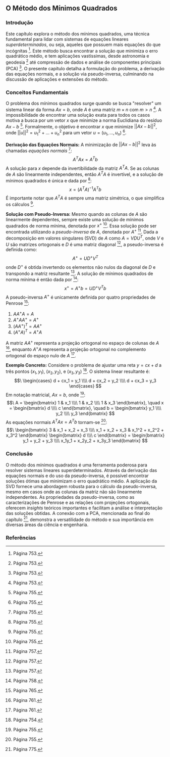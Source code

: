 ## O Método dos Mínimos Quadrados

### Introdução
Este capítulo explora o método dos mínimos quadrados, uma técnica fundamental para lidar com sistemas de equações lineares *superdeterminados*, ou seja, aqueles que possuem mais equações do que incógnitas [^753]. Este método busca encontrar a solução que minimiza o erro quadrático médio, e tem aplicações vastíssimas, desde astronomia e geodesia [^753] até compressão de dados e análise de componentes principais (PCA) [^753]. O presente capítulo detalha a formulação do problema, a derivação das equações normais, e a solução via pseudo-inversa, culminando na discussão de aplicações e extensões do método.

### Conceitos Fundamentais
O problema dos mínimos quadrados surge quando se busca "resolver" um sistema linear da forma $Ax = b$, onde $A$ é uma matriz $m \times n$ com $m > n$ [^753]. A impossibilidade de encontrar uma solução exata para todos os casos motiva a busca por um vetor $x$ que minimize a norma Euclidiana do resíduo $Ax - b$ [^755]. Formalmente, o objetivo é encontrar $x$ que minimize $||Ax - b||^2$, onde $||u||^2 = u_1^2 + ... + u_n^2$ para um vetor $u = (u_1, ..., u_n)$ [^755].

**Derivação das Equações Normais:** A minimização de $||Ax - b||^2$ leva às chamadas *equações normais* [^755]:
$$A^T A x = A^T b$$
A solução para $x$ depende da invertibilidade da matriz $A^T A$. Se as colunas de $A$ são linearmente independentes, então $A^T A$ é invertível, e a solução de mínimos quadrados é única e dada por [^755]:
$$x = (A^T A)^{-1} A^T b$$
É importante notar que $A^T A$ é sempre uma matriz simétrica, o que simplifica os cálculos [^755].

**Solução com Pseudo-Inversa:** Mesmo quando as colunas de $A$ são linearmente dependentes, sempre existe uma solução de mínimos quadrados de norma mínima, denotada por $x^+$ [^755]. Essa solução pode ser encontrada utilizando a *pseudo-inversa* de $A$, denotada por $A^+$ [^757]. Dada a decomposição em valores singulares (SVD) de $A$ como $A = VDU^T$, onde $V$ e $U$ são matrizes ortogonais e $D$ é uma matriz diagonal [^757], a pseudo-inversa é definida como:
$$A^+ = UD^+V^T$$
onde $D^+$ é obtida invertendo os elementos não nulos da diagonal de $D$ e transpondo a matriz resultante [^757]. A solução de mínimos quadrados de norma mínima é então dada por [^758]:
$$x^+ = A^+b = UD^+V^T b$$
A pseudo-inversa $A^+$ é unicamente definida por quatro propriedades de Penrose [^765]:
1.  $AA^+ A = A$
2.  $A^+AA^+ = A^+$
3.  $(AA^+)^T = AA^+$
4.  $(A^+A)^T = A^+A$

A matriz $AA^+$ representa a projeção ortogonal no espaço de colunas de $A$ [^761], enquanto $A^+A$ representa a projeção ortogonal no complemento ortogonal do espaço nulo de $A$ [^761].

**Exemplo Concreto:** Considere o problema de ajustar uma reta $y = cx + d$ a três pontos $(x_1, y_1)$, $(x_2, y_2)$, e $(x_3, y_3)$ [^754]. O sistema linear resultante é:
$$\
\begin{cases}
d + cx_1 = y_1 \\\\
d + cx_2 = y_2 \\\\
d + cx_3 = y_3
\end{cases}
$$
Em notação matricial, $Ax = b$, onde [^755]:
$$\
A = \begin{bmatrix} 1 & x_1 \\\\ 1 & x_2 \\\\ 1 & x_3 \end{bmatrix}, \quad
x = \begin{bmatrix} d \\\\ c \end{bmatrix}, \quad
b = \begin{bmatrix} y_1 \\\\ y_2 \\\\ y_3 \end{bmatrix}
$$
As equações normais $A^T A x = A^T b$ tornam-se [^755]:
$$\
\begin{bmatrix} 3 & x_1 + x_2 + x_3 \\\\ x_1 + x_2 + x_3 & x_1^2 + x_2^2 + x_3^2 \end{bmatrix}
\begin{bmatrix} d \\\\ c \end{bmatrix} =
\begin{bmatrix} y_1 + y_2 + y_3 \\\\ x_1y_1 + x_2y_2 + x_3y_3 \end{bmatrix}
$$

### Conclusão
O método dos mínimos quadrados é uma ferramenta poderosa para resolver sistemas lineares superdeterminados. Através da derivação das equações normais e do uso da pseudo-inversa, é possível encontrar soluções ótimas que minimizam o erro quadrático médio. A aplicação da SVD fornece uma abordagem robusta para o cálculo da pseudo-inversa, mesmo em casos onde as colunas da matriz não são linearmente independentes. As propriedades da pseudo-inversa, como as caracterizações de Penrose e as relações com projeções ortogonais, oferecem *insights* teóricos importantes e facilitam a análise e interpretação das soluções obtidas. A conexão com a PCA, mencionada ao final do capítulo [^775], demonstra a versatilidade do método e sua importância em diversas áreas da ciência e engenharia.

### Referências
[^753]: Página 753.
[^754]: Página 754.
[^755]: Página 755.
[^757]: Página 757.
[^758]: Página 758.
[^761]: Página 761.
[^765]: Página 765.
[^775]: Página 775.
<!-- END -->